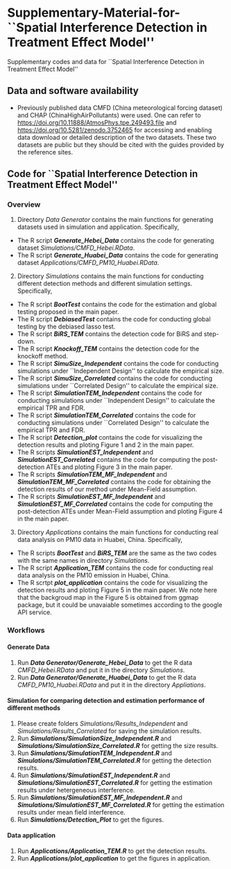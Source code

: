 # Supplementary-Material-for-``Spatial Interference Detection in Treatment Effect Model''
Supplementary codes and data for ``Spatial Interference Detection in Treatment Effect Model''

## Data and software availability
- Previously published data CMFD (China meteorological forcing dataset) and CHAP (ChinaHighAirPollutants) were used. One can refer to https://doi.org/10.11888/AtmosPhys.tpe.249493.file and https://doi.org/10.5281/zenodo.3752465 for accessing and enabling data download or detailed description of the two datasets. These two datasets are public but they should be cited with the guides provided by the reference sites.

## Code for ``Spatial Interference Detection in Treatment Effect Model''
### Overview

1. Directory *Data Generator* contains the main functions for generating datasets used in simulation and application. Specifically, 
- The R script ***Generate_Hebei_Data*** contains the code for generating dataset *Simulations/CMFD_Hebei.RData*.
- The R script ***Generate_Huabei_Data*** contains the code for generating dataset *Applications/CMFD_PM10_Huabei.RData*.

2. Directory *Simulations* contains the main functions for conducting different detection methods and different simulation settings. Specifically,
- The R script ***BootTest*** contains the code for the estimation and global testing proposed in the main paper.
- The R script ***DebiasedTest*** contains the code for conducting global testing by the debiased lasso test.
- The R script ***BiRS_TEM*** contains the detection code for BiRS and step-down.
- The R script ***Knockoff_TEM*** contains the detection code for the knockoff method.
- The R script ***SimuSize_Independent*** contains the code for conducting simulations under ``Independent Design'' to calculate the empirical size.
- The R script ***SimuSize_Correlated*** contains the code for conducting simulations under ``Correlated Design'' to calculate the empirical size.
- The R script ***SimulationTEM_Independent*** contains the code for conducting simulations under ``Independent Design'' to calculate the empirical TPR and FDR.
- The R script ***SimulationTEM_Correlated*** contains the code for conducting simulations under ``Correlated Design'' to calculate the empirical TPR and FDR.
- The R script ***Detection_plot*** contains the code for visualizing the detection results and ploting Figure 1 and 2 in the main paper.
- The R scripts ***SimulationEST_Independent*** and ***SimulationEST_Correlated*** contains the code for computing the post-detection ATEs and ploting Figure 3 in the main paper.
- The R scripts ***SimulationTEM_MF_Independent*** and ***SimulationTEM_MF_Correlated*** contains the code for obtaining the detection results of our method under Mean-Field assumption.
- The R scripts ***SimulationEST_MF_Independent*** and ***SimulationEST_MF_Correlated*** contains the code for computing the post-detection ATEs under Mean-Field assumption and ploting Figure 4 in the main paper.

3. Directory *Applications* contains the main functions for conducting real data analysis on PM10 data in Huabei, China. Specifically, 
- The R scripts ***BootTest*** and ***BiRS_TEM*** are the same as the two codes with the same names in directory *Simulations*.
- The R script ***Application_TEM*** contains the code for conducting real data analysis on the PM10 emission in Huabei, China.
- The R scrtpt ***plot_application*** contains the code for visualizing the detection results and ploting Figure 5 in the main paper. We note here that the backgroud map in the Figure 5 is obtained from ggmap package, but it could be unavaiable sometimes according to the google API service.

### Workflows
#### Generate Data
1. Run ***Data Generator/Generate_Hebei_Data*** to get the R data *CMFD_Hebei.RData* and put it in the directory *Simulations*.
2. Run ***Data Generator/Generate_Huabei_Data*** to get the R data *CMFD_PM10_Huabei.RData* and put it in the directory *Appliations*.

#### Simulation for comparing detection and estimation performance of different methods
1. Please create folders *Simulations/Results_Independent* and *Simulations/Results_Correlated* for saving the simulation results.
2. Run ***Simulations/SimulationSize_Independent.R*** and ***Simulations/SimulationSize_Correlated.R*** for getting the size results.
3. Run ***Simulations/SimulationTEM_Independent.R*** and ***Simulations/SimulationTEM_Correlated.R*** for getting the detection results.
4. Run ***Simulations/SimulationEST_Independent.R*** and ***Simulations/SimulationEST_Correlated.R*** for getting the estimation results under hetergeneous interference.
5. Run ***Simulations/SimulationEST_MF_Independent.R*** and ***Simulations/SimulationEST_MF_Correlated.R*** for getting the estimation results under mean field interference.
6. Run ***Simulations/Detection_Plot*** to get the figures.
   
#### Data application
1. Run ***Applications/Application_TEM.R*** to get the detection results.
2. Run ***Applications/plot_application*** to get the figures in application.
